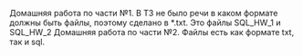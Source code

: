 Домашняя работа по части №1. В ТЗ не было речи в каком формате должны быть файлы, поэтому сделано в *.txt. Это файлы SQL_HW_1 и SQL_HW_2
Домашняя работа по части №2. Файлы есть как формате txt, так и sql. 
